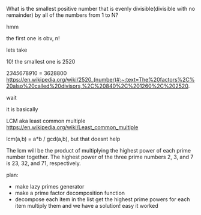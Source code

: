 What is the smallest positive number that is evenly divisible(divisible with no remainder) by all of the numbers from  1 to N?

hmm

the first one is obv, n!

lets take 


10!
the smallest one is 2520

2*3*4*5*6*7*8*9*10 = 3628800
https://en.wikipedia.org/wiki/2520_(number)#:~:text=The%20factors%2C%20also%20called%20divisors,%2C%20840%2C%201260%2C%202520.

wait

it is basically 

LCM aka least common multiple
https://en.wikipedia.org/wiki/Least_common_multiple

lcm(a,b) = a*b / gcd(a,b), but that doesnt help


The lcm will be the product of multiplying the highest power of each prime number together. The highest power of the three prime numbers 2, 3, and 7 is 23, 32, and 71, respectively.

plan:
- make lazy primes generator
- make a prime factor decomposition function
- decompose each item in the list get the highest prime powers for each item multiply them and we have a solution!
easy it worked
